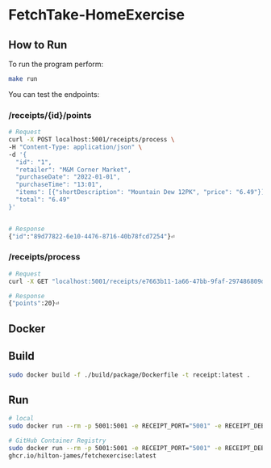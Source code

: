 # FetchTake-HomeExercise

## How to Run 
To run the program perform:
```bash
make run 
```
You can test the endpoints:
### /receipts/{id}/points

```bash
# Request
curl -X POST localhost:5001/receipts/process \
-H "Content-Type: application/json" \
-d '{
  "id": "1", 
  "retailer": "M&M Corner Market", 
  "purchaseDate": "2022-01-01", 
  "purchaseTime": "13:01", 
  "items": [{"shortDescription": "Mountain Dew 12PK", "price": "6.49"}], 
  "total": "6.49"
}'


# Response
{"id":"89d77822-6e10-4476-8716-40b78fcd7254"}⏎  


```
### /receipts/process

```bash
# Request
curl -X GET "localhost:5001/receipts/e7663b11-1a66-47bb-9faf-297486809d5c/points"

# Response
{"points":20}⏎
```
## Docker

## Build
```bash
sudo docker build -f ./build/package/Dockerfile -t receipt:latest .
```
## Run
```bash
# local
sudo docker run --rm -p 5001:5001 -e RECEIPT_PORT="5001" -e RECEIPT_DEBUG="TRUE" receipt-app

# GitHub Container Registry
sudo docker run --rm -p 5001:5001 -e RECEIPT_PORT="5001" -e RECEIPT_DEBUG="TRUE" ghcr.io/hilton-james/fetchexercise:latest
ghcr.io/hilton-james/fetchexercise:latest
```